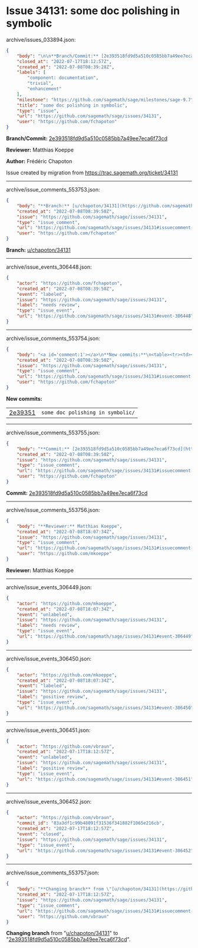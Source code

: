 # Issue 34131: some doc polishing in symbolic

archive/issues_033894.json:
```json
{
    "body": "\n\n**Branch/Commit:** [2e393518fd9d5a510c0585bb7a49ee7eca6f73cd](https://github.com/sagemath/sagetrac-mirror/commit/2e393518fd9d5a510c0585bb7a49ee7eca6f73cd)\n\n**Reviewer:** Matthias Koeppe\n\n**Author:** Fr\u00e9d\u00e9ric Chapoton\n\nIssue created by migration from https://trac.sagemath.org/ticket/34131\n\n",
    "closed_at": "2022-07-17T18:12:57Z",
    "created_at": "2022-07-08T08:39:28Z",
    "labels": [
        "component: documentation",
        "trivial",
        "enhancement"
    ],
    "milestone": "https://github.com/sagemath/sage/milestones/sage-9.7",
    "title": "some doc polishing in symbolic",
    "type": "issue",
    "url": "https://github.com/sagemath/sage/issues/34131",
    "user": "https://github.com/fchapoton"
}
```


**Branch/Commit:** [2e393518fd9d5a510c0585bb7a49ee7eca6f73cd](https://github.com/sagemath/sagetrac-mirror/commit/2e393518fd9d5a510c0585bb7a49ee7eca6f73cd)

**Reviewer:** Matthias Koeppe

**Author:** Frédéric Chapoton

Issue created by migration from https://trac.sagemath.org/ticket/34131





---

archive/issue_comments_553753.json:
```json
{
    "body": "**Branch:** [u/chapoton/34131](https://github.com/sagemath/sagetrac-mirror/tree/u/chapoton/34131)",
    "created_at": "2022-07-08T08:39:50Z",
    "issue": "https://github.com/sagemath/sage/issues/34131",
    "type": "issue_comment",
    "url": "https://github.com/sagemath/sage/issues/34131#issuecomment-553753",
    "user": "https://github.com/fchapoton"
}
```

**Branch:** [u/chapoton/34131](https://github.com/sagemath/sagetrac-mirror/tree/u/chapoton/34131)



---

archive/issue_events_306448.json:
```json
{
    "actor": "https://github.com/fchapoton",
    "created_at": "2022-07-08T08:39:50Z",
    "event": "labeled",
    "issue": "https://github.com/sagemath/sage/issues/34131",
    "label": "needs review",
    "type": "issue_event",
    "url": "https://github.com/sagemath/sage/issues/34131#event-306448"
}
```



---

archive/issue_comments_553754.json:
```json
{
    "body": "<a id='comment:1'></a>\n**New commits:**\n<table><tr><td><a href=\"https://github.com/sagemath/sagetrac-mirror/commit/2e393518fd9d5a510c0585bb7a49ee7eca6f73cd\">2e39351</a></td><td><code>some doc polishing in symbolic/</code></td></tr></table>\n",
    "created_at": "2022-07-08T08:39:50Z",
    "issue": "https://github.com/sagemath/sage/issues/34131",
    "type": "issue_comment",
    "url": "https://github.com/sagemath/sage/issues/34131#issuecomment-553754",
    "user": "https://github.com/fchapoton"
}
```

<a id='comment:1'></a>
**New commits:**
<table><tr><td><a href="https://github.com/sagemath/sagetrac-mirror/commit/2e393518fd9d5a510c0585bb7a49ee7eca6f73cd">2e39351</a></td><td><code>some doc polishing in symbolic/</code></td></tr></table>




---

archive/issue_comments_553755.json:
```json
{
    "body": "**Commit:** [2e393518fd9d5a510c0585bb7a49ee7eca6f73cd](https://github.com/sagemath/sagetrac-mirror/commit/2e393518fd9d5a510c0585bb7a49ee7eca6f73cd)",
    "created_at": "2022-07-08T08:39:50Z",
    "issue": "https://github.com/sagemath/sage/issues/34131",
    "type": "issue_comment",
    "url": "https://github.com/sagemath/sage/issues/34131#issuecomment-553755",
    "user": "https://github.com/fchapoton"
}
```

**Commit:** [2e393518fd9d5a510c0585bb7a49ee7eca6f73cd](https://github.com/sagemath/sagetrac-mirror/commit/2e393518fd9d5a510c0585bb7a49ee7eca6f73cd)



---

archive/issue_comments_553756.json:
```json
{
    "body": "**Reviewer:** Matthias Koeppe",
    "created_at": "2022-07-08T18:07:34Z",
    "issue": "https://github.com/sagemath/sage/issues/34131",
    "type": "issue_comment",
    "url": "https://github.com/sagemath/sage/issues/34131#issuecomment-553756",
    "user": "https://github.com/mkoeppe"
}
```

**Reviewer:** Matthias Koeppe



---

archive/issue_events_306449.json:
```json
{
    "actor": "https://github.com/mkoeppe",
    "created_at": "2022-07-08T18:07:34Z",
    "event": "unlabeled",
    "issue": "https://github.com/sagemath/sage/issues/34131",
    "label": "needs review",
    "type": "issue_event",
    "url": "https://github.com/sagemath/sage/issues/34131#event-306449"
}
```



---

archive/issue_events_306450.json:
```json
{
    "actor": "https://github.com/mkoeppe",
    "created_at": "2022-07-08T18:07:34Z",
    "event": "labeled",
    "issue": "https://github.com/sagemath/sage/issues/34131",
    "label": "positive review",
    "type": "issue_event",
    "url": "https://github.com/sagemath/sage/issues/34131#event-306450"
}
```



---

archive/issue_events_306451.json:
```json
{
    "actor": "https://github.com/vbraun",
    "created_at": "2022-07-17T18:12:57Z",
    "event": "unlabeled",
    "issue": "https://github.com/sagemath/sage/issues/34131",
    "label": "positive review",
    "type": "issue_event",
    "url": "https://github.com/sagemath/sage/issues/34131#event-306451"
}
```



---

archive/issue_events_306452.json:
```json
{
    "actor": "https://github.com/vbraun",
    "commit_id": "83a3df1c99b48091f31536f341882f1065e216cb",
    "created_at": "2022-07-17T18:12:57Z",
    "event": "closed",
    "issue": "https://github.com/sagemath/sage/issues/34131",
    "type": "issue_event",
    "url": "https://github.com/sagemath/sage/issues/34131#event-306452"
}
```



---

archive/issue_comments_553757.json:
```json
{
    "body": "**Changing branch** from \"[u/chapoton/34131](https://github.com/sagemath/sagetrac-mirror/tree/u/chapoton/34131)\" to \"[2e393518fd9d5a510c0585bb7a49ee7eca6f73cd](https://github.com/sagemath/sagetrac-mirror/commit/2e393518fd9d5a510c0585bb7a49ee7eca6f73cd)\".",
    "created_at": "2022-07-17T18:12:57Z",
    "issue": "https://github.com/sagemath/sage/issues/34131",
    "type": "issue_comment",
    "url": "https://github.com/sagemath/sage/issues/34131#issuecomment-553757",
    "user": "https://github.com/vbraun"
}
```

**Changing branch** from "[u/chapoton/34131](https://github.com/sagemath/sagetrac-mirror/tree/u/chapoton/34131)" to "[2e393518fd9d5a510c0585bb7a49ee7eca6f73cd](https://github.com/sagemath/sagetrac-mirror/commit/2e393518fd9d5a510c0585bb7a49ee7eca6f73cd)".
